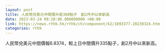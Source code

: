 ```yaml
---
layout: post
title: 人民幣兌美元中間價升逾300點子　創2月中以來新高
date: 2023-03-24 09:20:06.000000000 +08:00
link: https://news.rthk.hk/rthk/ch/component/k2/1693377-20230324.htm
categories: rthk
---
```


人民幣兌美元中間價報6.8374，較上日中間價升335點子，創2月中以來新高。

